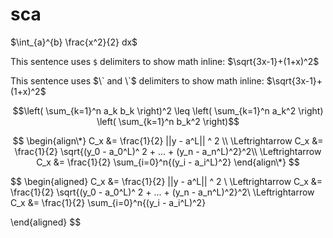 # sca

$\int_{a}^{b} \frac{x^2}{2} dx$

This sentence uses `$` delimiters to show math inline:  $\sqrt{3x-1}+(1+x)^2$

This sentence uses $\` and \`$ delimiters to show math inline:  $`\sqrt{3x-1}+(1+x)^2`$

$$\left( \sum_{k=1}^n a_k b_k \right)^2 \leq \left( \sum_{k=1}^n a_k^2 \right) \left( \sum_{k=1}^n b_k^2 \right)$$


$$
\begin{align\*}
C_x &= \frac{1}{2} ||y - a^L|| ^ 2 \\
\Leftrightarrow C_x &= \frac{1}{2} \sqrt{(y_0 - a_0^L)^ 2 + ... + (y_n - a_n^L)^2}^2\\
\Leftrightarrow C_x &= \frac{1}{2} \sum_{i=0}^n{(y_i - a_i^L)^2}
\end{align\*}
$$

$$
\begin{aligned}
C_x &= \frac{1}{2} ||y - a^L|| ^ 2 \\
\Leftrightarrow C_x &= \frac{1}{2} \sqrt{(y_0 - a_0^L)^ 2 + ... + (y_n - a_n^L)^2}^2\\
\Leftrightarrow C_x &= \frac{1}{2} \sum_{i=0}^n{(y_i - a_i^L)^2}

\end{aligned}
$$
